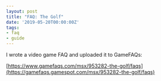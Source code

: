 ```yaml
---
layout: post
title: "FAQ: The Golf"
date: '2019-05-20T00:00:00Z'
tags:
- faq
- guide
---
```


I wrote a video game FAQ and uploaded it to GameFAQs:

[https://www.gamefaqs.com/msx/953282-the-golf/faqs](https://gamefaqs.gamespot.com/msx/953282-the-golf/faqs)
